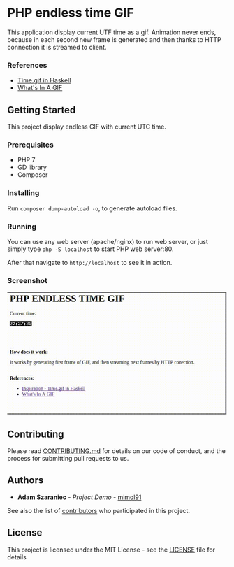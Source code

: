 # PHP endless time GIF
This application display current UTF time as a gif. 
Animation never ends, because in each second new frame is generated and then thanks to HTTP connection it is streamed to client.


### References
* [Time.gif in Haskell](https://hookrace.net/blog/time.gif)
* [What's In A GIF](http://www.matthewflickinger.com/lab/whatsinagif/bits_and_bytes.asp)

## Getting Started

This project display endless GIF with current UTC time.

### Prerequisites

* PHP 7
* GD library
* Composer

### Installing
Run `composer dump-autoload -o`, to generate autoload files.

### Running
You can use any web server (apache/nginx) to run web server, or just simply type `php -S localhost` to start PHP web server:80.

After that navigate to `http://localhost` to see it in action.

### Screenshot
![PHP endless time gif](https://github.com/mimol91/time-gif/blob/master/screenshot.gif)

## Contributing

Please read [CONTRIBUTING.md](https://gist.github.com/PurpleBooth/b24679402957c63ec426) for details on our code of conduct, and the process for submitting pull requests to us.


## Authors

* **Adam Szaraniec** - *Project Demo* - [mimol91](https://github.com/mimol91)

See also the list of [contributors](https://github.com/mimol91/time-gif/contributors) who participated in this project.

## License

This project is licensed under the MIT License - see the [LICENSE](LICENSE) file for details
